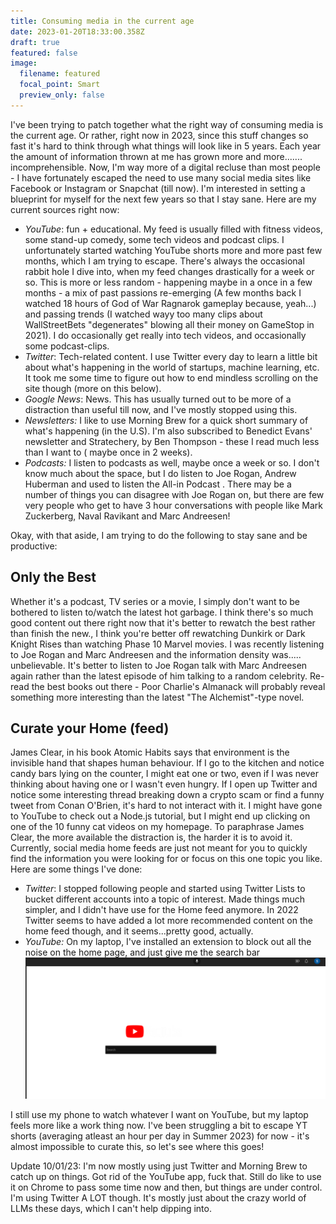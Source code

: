 ```yaml
---
title: Consuming media in the current age
date: 2023-01-20T18:33:00.358Z
draft: true
featured: false
image:
  filename: featured
  focal_point: Smart
  preview_only: false
---
```

I've been trying to patch together what the right way of consuming media is the current age. Or rather, right now in 2023, since this stuff changes so fast it's hard to think through what things will look like in 5 years. Each year the amount of information thrown at me has grown more and more....... incomprehensible. Now, I'm way more of a digital recluse than most people -  I have fortunately escaped the need to use many social media sites like Facebook or Instagram or Snapchat (till now). I'm interested in setting a blueprint for myself for the next few years so that I stay sane. Here are my current sources right now:

* *YouTube*: fun + educational. My feed is usually filled with fitness videos, some stand-up comedy, some tech videos and podcast clips. I unfortunately started watching YouTube shorts more and more past few months, which I am trying to escape. There's always the occasional rabbit hole I dive into, when my feed changes drastically for a week or so. This is more or less random - happening maybe in a once in a few months - a mix of past passions re-emerging (A few months back I watched 18 hours of God of War Ragnarok gameplay because, yeah...) and passing trends (I watched wayy too many clips about WallStreetBets "degenerates" blowing all their money on GameStop in 2021).  I do occasionally get really into tech videos, and occasionally some podcast-clips.
* *Twitter*: Tech-related content. I use Twitter every day to learn a little bit about what's happening in the world of startups, machine learning, etc. It took me some time to figure out how to end mindless scrolling on the site though (more on this below). 
* *Google News*: News. This has usually turned out to be more of a distraction than useful till now, and I've mostly stopped using this.
* *Newsletters:* I like to use Morning Brew for a quick short summary of what's happening (in the U.S). I'm also subscribed to Benedict Evans' newsletter and Stratechery, by Ben Thompson - these I read much less than I want to ( maybe once in 2 weeks). 
* *Podcasts:*  I listen to podcasts as well, maybe once a week or so. I don't know much about the space, but I do listen to Joe Rogan, Andrew Huberman and used to listen the All-in Podcast . There may be a number of things you can disagree with Joe Rogan on, but there are few very people who get to have 3 hour conversations with people like Mark Zuckerberg, Naval Ravikant and Marc Andreesen! 



Okay, with that aside, I am trying to do the following to stay sane and be productive: 



## **Only the Best**

Whether it's a podcast, TV series or a movie, I simply don't want to be bothered to listen to/watch the latest hot garbage. I think there's so much good content out there right now that it's better to rewatch the best rather than finish the new., I think you're better off rewatching Dunkirk or Dark Knight Rises than watching Phase 10 Marvel movies. I was recently listening to Joe Rogan and Marc Andreesen and the information density was..... unbelievable. It's better to listen to Joe Rogan talk with Marc Andreesen again rather than the latest episode of him talking to a random celebrity. Re-read the best books out there - Poor Charlie's Almanack will probably reveal something more interesting than the latest "The Alchemist"-type novel.

## **Curate your Home (feed)** 

James Clear, in his book Atomic Habits says that environment is the invisible hand that shapes human behaviour. If I go to the kitchen and notice candy bars lying on the counter, I might eat one or two, even if I was never thinking about having one or I wasn't even hungry. If I open up Twitter and notice some interesting thread breaking down a crypto scam or find a funny tweet from Conan O'Brien, it's hard to not interact with it. I might have gone to YouTube to check out a Node.js tutorial, but I might end up clicking on one of the 10 funny cat videos on my homepage. To paraphrase James Clear, the more available the distraction is, the harder it is to avoid it. Currently, social media home feeds are just not meant for you to quickly find the information you were looking for or focus on this one topic you like. Here are some things I've done:

* *Twitter*: I stopped following people and started using Twitter Lists to bucket different accounts into a topic of interest. Made things much simpler, and I didn't have use for the Home feed anymore. In 2022 Twitter seems to have added a lot more recommended content on the home feed though, and it seems...pretty good, actually. 
* *YouTube:* On my laptop, I've installed an extension to block out all the noise on the home page, and just give me the search bar
![](youtube_search.png)

I still use my phone to watch whatever I want on YouTube, but my laptop feels more like a work thing now. I've been struggling a bit to escape YT shorts (averaging atleast an hour per day in Summer 2023) for now - it's almost impossible to curate this, so let's see where this goes!

Update 10/01/23: I'm now mostly using just Twitter and Morning Brew to catch up on things. Got rid of the YouTube app, fuck that. Still do like to use it on Chrome to pass some time now and then, but things are under control. I'm using Twitter A LOT though. It's mostly just about the crazy world of LLMs these days, which I can't help dipping into. 
